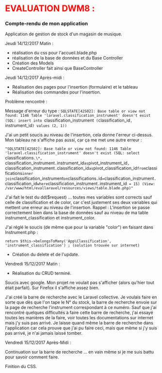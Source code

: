 <h1 style="color:red;">EVALUATION DWM8 :</h1>

<h3>Compte-rendu de mon application</h3>

Application de gestion de stock d'un magasin de musique.

Jeudi 14/12/2017 Matin :

- réalisation du css pour l'accueil.blade.php
- réalisation de la base de données et du Base Controller
- Création des Models
- CreateController fait ainsi que BaseController

Jeudi 14/12/2017  Après-midi :

- Réalisation des pages pour l'insertion (formulaire) et le tableau
- Réalisation des commandes pour l'insertion.

Problème rencontré :

Message d'erreur du type :
`SQLSTATE[42S02]: Base table or view not found: 1146 Table 'laravel.classification_instrument' doesn't exist (SQL: insert into `classification_instrument` (`classification_id`, `instrument_id`) values (2, 1))`

J'ai un petit soucis au niveau de l'insertion, cela donne l'erreur ci-dessus.
Mon tableau ne s'affiche pas aussi, car ça me met une autre erreur :

`"SQLSTATE[42S02]: Base table or view not found: 1146 Table 'laravel.classification_instrument' doesn't exist (SQL: select `classifications`.\*, `classification_instrument`.`instrument_id` as `pivot_instrument_id`, `classification_instrument`.`classification_id` as `pivot_classification_id` from `classifications` inner join `classification_instrument` on `classifications`.`id` = `classification_instrument`.`classification_id` where `classification_instrument`.`instrument_id` = 15) (View: /var/www/html/evallaravel/resources/views/table.blade.php)"`

J'ai fait le test du dd($request) ... toutes mes variables sont corrects sauf celle de classification et de color, car c'est justement ses deux variables qui mettent une erreur au niveau de l'insertion.
Rappel : L'insertion se passe correctement bien dans la base de données sauf au niveau de ma table instrument_classification et instrument_color.

J'ai réglé le soucis (de même que pour la variable "color") en faisant dans Instrument.php :

`return $this->belongsToMany('App\Classification', 'instrument_classification') ; (solution trouvée sur internet)`


- Création du delete et de l'update.



Vendredi 15/12/2017 Matin :

- Réalisation du CRUD terminé.

Soucis avec google. Mon projet ne voulait pas s'afficher (alors qu'hier tout était parfait). Sur Firefox il s'affiche assez bien.

J'ai créé la barre de recherche avec le Laravel collective. Je voulais faire en sorte que dès que l'on tape le N° du stock, la barre de recherche envoie sur la page de recherche l'instrument correspondant à ce numéro. Sauf que j'ai rencontré quelques difficultés à faire cette barre de recherche, j'ai essayé toutes les manières de la faire, voir toutes les documentations sur internet mais j'y suis pas arrivé. Je laisse quand même la barre de recherche dans l'application car cela prouve que j'ai pu faire ceci, mais que même si j'y suis pas arrivé, je n'ai jamais laissé tomber.


Vendredi 15/12/2017 Après-Midi :

Continuation sur la barre de recherche ... en vain même si je me suis battu pour savoir comment faire.

Finition du CSS.
